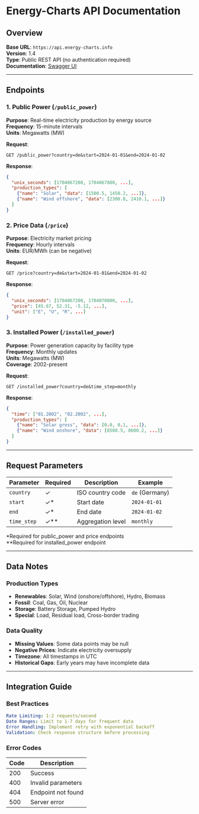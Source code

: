 # Energy-Charts API Documentation

## Overview
**Base URL**: `https://api.energy-charts.info`  
**Version**: 1.4  
**Type**: Public REST API (no authentication required)  
**Documentation**: [Swagger UI](https://api.energy-charts.info/#/)

---

## Endpoints

### 1. Public Power (`/public_power`)
**Purpose**: Real-time electricity production by energy source  
**Frequency**: 15-minute intervals  
**Units**: Megawatts (MW)

**Request**:
```http
GET /public_power?country=de&start=2024-01-01&end=2024-01-02
```

**Response**:
```json
{
  "unix_seconds": [1704067200, 1704067800, ...],
  "production_types": [
    {"name": "Solar", "data": [1500.5, 1450.2, ...]},
    {"name": "Wind offshore", "data": [2300.8, 2410.1, ...]}
  ]
}
```

### 2. Price Data (`/price`)
**Purpose**: Electricity market pricing  
**Frequency**: Hourly intervals  
**Units**: EUR/MWh (can be negative)

**Request**:
```http
GET /price?country=de&start=2024-01-01&end=2024-01-02
```

**Response**:
```json
{
  "unix_seconds": [1704067200, 1704070800, ...],
  "price": [45.67, 52.31, -5.12, ...],
  "unit": ["E", "U", "R", ...]
}
```

### 3. Installed Power (`/installed_power`)
**Purpose**: Power generation capacity by facility type  
**Frequency**: Monthly updates  
**Units**: Megawatts (MW)  
**Coverage**: 2002-present

**Request**:
```http
GET /installed_power?country=de&time_step=monthly
```

**Response**:
```json
{
  "time": ["01.2002", "02.2002", ...],
  "production_types": [
    {"name": "Solar gross", "data": [0.0, 0.1, ...]},
    {"name": "Wind onshore", "data": [8500.5, 8600.2, ...]}
  ]
}
```

---

## Request Parameters

| Parameter | Required | Description | Example |
|-----------|----------|-------------|---------|
| `country` | ✓ | ISO country code | `de` (Germany) |
| `start` | ✓* | Start date | `2024-01-01` |
| `end` | ✓* | End date | `2024-01-02` |
| `time_step` | ✓** | Aggregation level | `monthly` |

*Required for public_power and price endpoints  
**Required for installed_power endpoint

---

## Data Notes

### Production Types
- **Renewables**: Solar, Wind (onshore/offshore), Hydro, Biomass
- **Fossil**: Coal, Gas, Oil, Nuclear
- **Storage**: Battery Storage, Pumped Hydro
- **Special**: Load, Residual load, Cross-border trading

### Data Quality
- **Missing Values**: Some data points may be null
- **Negative Prices**: Indicate electricity oversupply
- **Timezone**: All timestamps in UTC
- **Historical Gaps**: Early years may have incomplete data

---

## Integration Guide

### Best Practices
```yaml
Rate Limiting: 1-2 requests/second
Date Ranges: Limit to 1-7 days for frequent data
Error Handling: Implement retry with exponential backoff
Validation: Check response structure before processing
```

### Error Codes
| Code | Description |
|------|-------------|
| 200 | Success |
| 400 | Invalid parameters |
| 404 | Endpoint not found |
| 500 | Server error | 